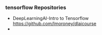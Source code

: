 ### tensorflow Repositories
* DeepLearningAI-Intro to Tensorflow  https://github.com/lmoroney/dlaicourse
* 
